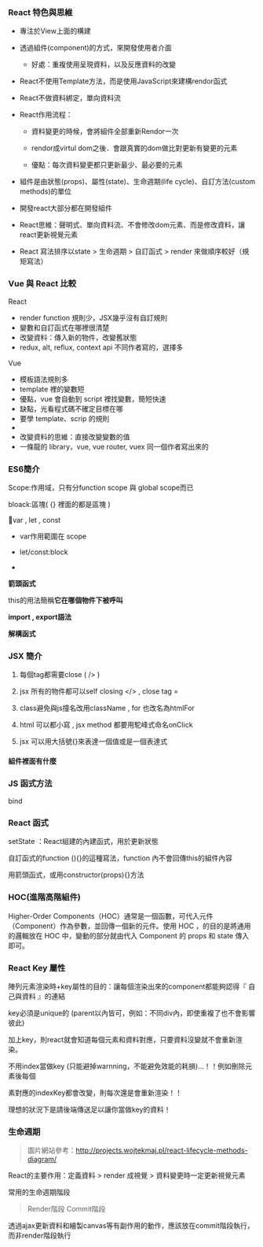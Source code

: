 ### React 特色與思維

- 專注於View上面的構建

- 透過組件(component)的方式，來開發使用者介面
  
  - 好處：重複使用呈現資料，以及反應資料的改變

- React不使用Template方法，而是使用JavaScript來建構rendor函式

- React不做資料綁定，單向資料流

- React作用流程：
  
  - 資料變更的時候，會將組件全部重新Rendor一次
  
  - rendor成virtul dom之後．會跟真實的dom做比對更新有變更的元素
  
  - 優點：每次資料變更都只更新最少、最必要的元素

- 組件是由狀態(props)、屬性(state)、生命週期(life cycle)、自訂方法(custom methods)的單位

- 開發react大部分都在開發組件

- React思維：聲明式、單向資料流、不會修改dom元素、而是修改資料，讓react更新視覺元素

- React 寫法排序以state > 生命週期 > 自訂函式 > render 來做順序較好（規矩寫法）

### Vue 與 React 比較

React

- render function 規則少，JSX幾乎沒有自訂規則  
- 變數和自訂函式在哪裡很清楚  
- 改變資料：傳入新的物件，改變舊狀態  
- redux, alt, reflux, context api 不同作者寫的，選擇多

Vue

- 模板語法規則多  
- template 裡的變數短  
- 優點，vue 會自動到 script 裡找變數，簡短快速  
- 缺點，光看程式碼不確定目標在哪  
- 要學 template、scrip 的規則  
- 
- 改變資料的思維：直接改變變數的值  
- 一條龍的 library，vue, vue router, vuex 同一個作者寫出來的

### ES6簡介

Scope:作用域，只有分function scope 與 global scope而已

bloack:區塊( {} 裡面的都是區塊 )

var , let , const

- var作用範圍在 scope

- let/const:block

- 

**箭頭函式**

this的用法簡稱**它在哪個物件下被呼叫**

**import , export語法**

**解構函式**

### JSX 簡介

1. 每個tag都需要close ( /> )

2. jsx 所有的物件都可以self closing </> , close tag = <div></div>

3. class避免與js撞名改用className , for 也改名為htmlFor

4. html 可以都小寫 , jsx method 都要用駝峰式命名onClick

5. jsx 可以用大括號{}來表達一個值或是一個表達式

#### 組件裡面有什麼

### JS 函式方法

bind 

### React 函式

setState ：React組建的內建函式，用於更新狀態

自訂函式的function (){}的這種寫法，function 內不會回傳this的組件內容

用箭頭函式，或用constructor(props){}方法

### HOC(進階高階組件)

Higher-Order Components（HOC）通常是一個函數，可代入元件（Component）作為參數，並回傳一個新的元件。使用 HOC ，的目的是將通用的邏輯放在 HOC 中，變動的部分就由代入 Component 的 props 和 state 傳入即可。

### React Key 屬性

陣列元素渲染時+key屬性的目的：讓每個渲染出來的component都能夠認得『 自己與資料 』的連結

key必須是unique的 (parent以內皆可，例如：不同div內，即使重複了也不會影響彼此) 

加上key，則react就會知道每個元素和資料對應，只要資料沒變就不會重新渲染。

不用index當做key (只能避掉warnning，不能避免效能的耗損)...！！例如刪除元素後每個

素對應的indexKey都會改變，則每次還是會重新渲染！！

理想的狀況下是請後端傳送足以讓你當做key的資料！

### 生命週期

> 圖片網站參考：http://projects.wojtekmaj.pl/react-lifecycle-methods-diagram/

React的主要作用：定義資料 > render 成視覺 > 資料變更時一定更新視覺元素

常用的生命週期階段 

> Render階段
> Commit階段

透過ajax更新資料和繪製canvas等有副作用的動作，應該放在commit階段執行，而非render階段執行






